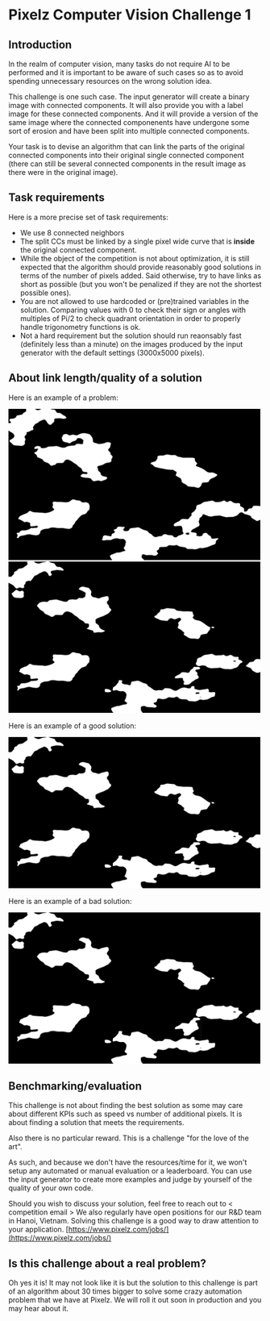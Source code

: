 # Pixelz Computer Vision Challenge 1


##  Introduction
In the realm of computer vision, many tasks do not require AI to be performed and it is important to be aware of such cases so as to avoid spending unnecessary resources on the wrong solution idea.


This challenge is one such case. The input generator will create a binary image with connected components. It will also provide you with a label image for these connected components. And it will provide a version of the same image where the connected componenents have undergone some sort of erosion and have been split into multiple connected components.


Your task is to devise an algorithm that can link the parts of the original connected components into their original single connected component (there can still be several connected components in the result image as there were in the original image).

## Task requirements
Here is a more precise set of task requirements:
- We use 8 connected neighbors
- The split CCs must be linked by a single pixel wide curve that is **inside** the original connected component.
- While the object of the competition is not about optimization, it is still expected that the algorithm should provide reasonably good solutions in terms of the number of pixels added. Said otherwise, try to have links as short as possible (but you won't be penalized if they are not the shortest possible ones).
- You are not allowed to use hardcoded or (pre)trained variables in the solution. Comparing values with 0 to check their sign or angles with multiples of Pi/2 to check quadrant orientation in order to properly handle trigonometry functions is ok.
- Not a hard requirement but the solution should run reaonsably fast (definitely less than a minute)
on the images produced by the input generator with the default settings (3000x5000 pixels).

## About link length/quality of a solution
Here is an example of a problem:

<img src="bin_mask.png" alt="original image" height="300" />  
<img src="bin_mask_split.png" alt="split image" height="300"/>

Here is an example of a good solution:

<img src="fixed_mask.png" alt="good solution image" height="300"/>  

Here is an example of a bad solution:

<img src="fixed_mask_bad.png" alt="bad solution image" height="300"/>  

## Benchmarking/evaluation
This challenge is not about finding the best solution as some may care about different KPIs such as speed vs number of additional pixels. It is about finding a solution that meets the requirements.

Also there is no particular reward. This is a challenge "for the love of the art".

As such, and because we don't have the resources/time for it, we won't setup any automated or manual evaluation or a leaderboard. You can use the input generator to create more examples and judge by yourself of the quality of your own code.

Should you wish to discuss your solution, feel free to reach out to < competition email >
We also regularly have open positions for our R&D team in Hanoi, Vietnam. Solving this challenge is a good way to draw attention to your application. [https://www.pixelz.com/jobs/](https://www.pixelz.com/jobs/)

## Is this challenge about a real problem?

Oh yes it is! It may not look like it is but the solution to this challenge is part of an algorithm about 30 times bigger to solve some crazy automation problem that we have at Pixelz. We will roll it out soon in production and you may hear about it.